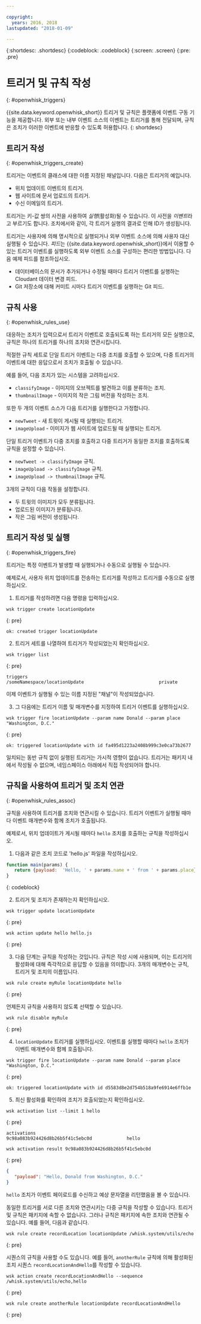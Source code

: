 ```yaml
---

copyright:
  years: 2016, 2018
lastupdated: "2018-01-09"

---
```


{:shortdesc: .shortdesc}
{:codeblock: .codeblock}
{:screen: .screen}
{:pre: .pre}

# 트리거 및 규칙 작성
{: #openwhisk_triggers}

{{site.data.keyword.openwhisk_short}} 트리거 및 규칙은 플랫폼에 이벤트 구동 기능을 제공합니다. 외부 또는 내부 이벤트 소스의 이벤트는 트리거를 통해 전달되며, 규칙은 조치가 이러한 이벤트에 반응할 수 있도록 허용합니다.
{: shortdesc}

## 트리거 작성
{: #openwhisk_triggers_create}

트리거는 이벤트의 클래스에 대한 이름 지정된 채널입니다. 다음은 트리거의 예입니다. 
- 위치 업데이트 이벤트의 트리거. 
- 웹 사이트에 문서 업로드의 트리거. 
- 수신 이메일의 트리거. 

트리거는 키-값 쌍의 사전을 사용하여 *실행*(활성화)될 수 있습니다. 이 사전을 *이벤트*라고 부르기도 합니다. 조치에서와 같이, 각 트리거 실행의 결과로 인해 ID가 생성됩니다. 

트리거는 사용자에 의해 명시적으로 실행되거나 외부 이벤트 소스에 의해 사용자 대신 실행될 수 있습니다.
*피드*는 {{site.data.keyword.openwhisk_short}}에서 이용할 수 있는 트리거 이벤트를 실행하도록 외부 이벤트 소스를 구성하는 편리한 방법입니다. 다음 예제 피드를 참조하십시오. 
- 데이터베이스의 문서가 추가되거나 수정될 때마다 트리거 이벤트를 실행하는 Cloudant 데이터 변경 피드. 
- Git 저장소에 대해 커미트 시마다 트리거 이벤트를 실행하는 Git 피드. 

## 규칙 사용
{: #openwhisk_rules_use}

대응하는 조치가 입력으로서 트리거 이벤트로 호출되도록 하는 트리거의 모든 실행으로, 규칙은 하나의 트리거를 하나의 조치와 연관시킵니다. 

적절한 규칙 세트로 단일 트리거 이벤트는 다중 조치를 호출할 수 있으며, 다중 트리거의 이벤트에 대한 응답으로서 조치가 호출될 수 있습니다. 

예를 들어, 다음 조치가 있는 시스템을 고려하십시오. 
- `classifyImage` - 이미지의 오브젝트를 발견하고 이를 분류하는 조치. 
- `thumbnailImage` - 이미지의 작은 그림 버전을 작성하는 조치. 

또한 두 개의 이벤트 소스가 다음 트리거를 실행한다고 가정합니다. 
- `newTweet` - 새 트윗이 게시될 때 실행되는 트리거. 
- `imageUpload` - 이미지가 웹 사이트에 업로드될 때 실행되는 트리거. 

단일 트리거 이벤트가 다중 조치를 호출하고 다중 트리거가 동일한 조치를 호출하도록 규칙을 설정할 수 있습니다. 
- `newTweet -> classifyImage` 규칙. 
- `imageUpload -> classifyImage` 규칙. 
- `imageUpload -> thumbnailImage` 규칙. 

3개의 규칙이 다음 작동을 설정합니다.  
- 두 트윗의 이미지가 모두 분류됩니다. 
- 업로드된 이미지가 분류됩니다. 
- 작은 그림 버전이 생성됩니다. 

## 트리거 작성 및 실행
{: #openwhisk_triggers_fire}

트리거는 특정 이벤트가 발생할 때 실행되거나 수동으로 실행될 수 있습니다. 

예제로서, 사용자 위치 업데이트를 전송하는 트리거를 작성하고 트리거를 수동으로 실행하십시오. 
1. 트리거를 작성하려면 다음 명령을 입력하십시오. 
  ```
  wsk trigger create locationUpdate
  ```
  {: pre}

  ```
  ok: created trigger locationUpdate
  ```

2. 트리거 세트를 나열하여 트리거가 작성되었는지 확인하십시오. 
  ```
  wsk trigger list
  ```
  {: pre}

  ```
  triggers
  /someNamespace/locationUpdate                            private
  ```

  이제 이벤트가 실행될 수 있는 이름 지정된 "채널"이 작성되었습니다. 

3. 그 다음에는 트리거 이름 및 매개변수를 지정하여 트리거 이벤트를 실행하십시오. 
  ```
  wsk trigger fire locationUpdate --param name Donald --param place "Washington, D.C."
  ```
  {: pre}

  ```
  ok: triggered locationUpdate with id fa495d1223a2408b999c3e0ca73b2677
  ```

일치되는 동반 규칙 없이 실행된 트리거는 가시적 영향이 없습니다.
트리거는 패키지 내에서 작성될 수 없으며, 네임스페이스 아래에서 직접 작성되어야 합니다. 

## 규칙을 사용하여 트리거 및 조치 연관
{: #openwhisk_rules_assoc}

규칙을 사용하여 트리거를 조치와 연관시킬 수 있습니다. 트리거 이벤트가 실행될 때마다 이벤트 매개변수와 함께 조치가 호출됩니다. 

예제로서, 위치 업데이트가 게시될 때마다 `hello` 조치를 호출하는 규칙을 작성하십시오. 
1. 다음과 같은 조치 코드로 'hello.js' 파일을 작성하십시오. 
  ```javascript
  function main(params) {
     return {payload:  'Hello, ' + params.name + ' from ' + params.place};
  }
  ```
  {: codeblock}

2. 트리거 및 조치가 존재하는지 확인하십시오. 
  ```
  wsk trigger update locationUpdate
  ```
  {: pre}

  ```
  wsk action update hello hello.js
  ```
  {: pre}

3. 다음 단계는 규칙을 작성하는 것입니다. 규칙은 작성 시에 사용되며, 이는 트리거의 활성화에 대해 즉각적으로 응답할 수 있음을 의미합니다. 3개의 매개변수는 규칙, 트리거 및 조치의 이름입니다. 
  ```
  wsk rule create myRule locationUpdate hello
  ```
  {: pre}

  언제든지 규칙을 사용하지 않도록 선택할 수 있습니다. 
  ```
  wsk rule disable myRule
  ```
  {: pre}

4. `locationUpdate` 트리거를 실행하십시오. 이벤트를 실행할 때마다 `hello` 조치가 이벤트 매개변수와 함께 호출됩니다. 
  ```
  wsk trigger fire locationUpdate --param name Donald --param place "Washington, D.C."
  ```
  {: pre}

  ```
  ok: triggered locationUpdate with id d5583d8e2d754b518a9fe6914e6ffb1e
  ```

5. 최신 활성화를 확인하여 조치가 호출되었는지 확인하십시오.
  ```
  wsk activation list --limit 1 hello
  ```
  {: pre}

  ```
  activations
  9c98a083b924426d8b26b5f41c5ebc0d             hello
  ```
  ```
  wsk activation result 9c98a083b924426d8b26b5f41c5ebc0d
  ```
  {: pre}

  ```json
  {
     "payload": "Hello, Donald from Washington, D.C."
  }
  ```

  `hello` 조치가 이벤트 페이로드를 수신하고 예상 문자열을 리턴했음을 볼 수 있습니다. 

동일한 트리거를 서로 다른 조치와 연관시키는 다중 규칙을 작성할 수 있습니다.
트리거 및 규칙은 패키지에 속할 수 없습니다. 그러나 규칙은 패키지에 속한 조치와 연관될 수 있습니다. 예를 들어, 다음과 같습니다. 
  ```
  wsk rule create recordLocation locationUpdate /whisk.system/utils/echo
  ```
  {: pre}

시퀀스의 규칙을 사용할 수도 있습니다. 예를 들어, `anotherRule` 규칙에 의해 활성화된 조치 시퀀스 `recordLocationAndHello`를 작성할 수 있습니다. 
  ```
  wsk action create recordLocationAndHello --sequence /whisk.system/utils/echo,hello
  ```
  {: pre}

  ```
  wsk rule create anotherRule locationUpdate recordLocationAndHello
  ```
  {: pre}
